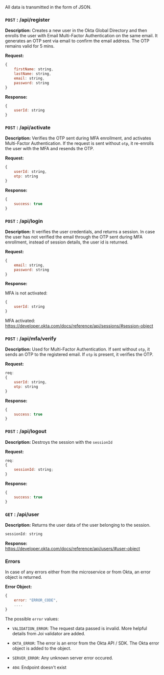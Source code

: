 All data is transmitted in the form of JSON.

### `POST` : /api/register

**Description:** Creates a new user in the Okta Global Directory and then enrolls the user with Email Multi-Factor Authentication on the same email. It generates an OTP sent via email to confirm the email address. The OTP remains valid for 5 mins.

**Request:**
```js
{
    firstName: string,
    lastName: string,
    email: string,
    password: string
}
```

**Response:**

```js
{
    userId: string
}
```


### `POST` : /api/activate

**Description:** Verifies the OTP sent during MFA enrollment, and activates Multi-Factor Authentication. If the request is sent without `otp`, it re-enrolls the user with the MFA and resends the OTP.

**Request:**
```js
{
    userId: string,
    otp: string
}
```

**Response:**

```js
{
    success: true
}
```

### `POST` : /api/login

**Description:** It verifies the user credentials, and returns a session. In case the user has not verified the email through the OTP sent during MFA enrollment, instead of session details, the user id is returned.

**Request:**
```js
{
    email: string,
    password: string
}
```


**Response:**

MFA is not activated:<br>
```js
{
    userId: string
}
```

MFA activated:<br>
https://developer.okta.com/docs/reference/api/sessions/#session-object



### `POST` : /api/mfa/verify

**Description:** Used for Multi-Factor Authentication. If sent without `otp`, it sends an OTP to the registered email. If `otp` is present, it verifies the OTP.

**Request:**
```js
req:
{
    userId: string,
    otp: string
}
```
**Response:**

```js
{
    success: true
}
```


### `POST` : /api/logout

**Description:** Destroys the session with the `sessionId`

**Request:**
```js
req:
{
    sessionId: string;
}
```

**Response:**

```js
{
    success: true
}
```

### `GET` : /api/user

**Description:** Returns the user data of the user belonging to the session.

```js
sessionId: string
```

**Response:**<br>
https://developer.okta.com/docs/reference/api/users/#user-object

### Errors

In case of any errors either from the microservice or from Okta, an error object is returned.

**Error Object:**
```js
{
    error: "ERROR_CODE",
    ....
}
```

The possible `error` values:
- `VALIDATION_ERROR`: The request data passed is invalid. More helpful details from Joi validator are added.

- `OKTA_ERROR`: The error is an error from the Okta API / SDK. The Okta error object is added to the object.

- `SERVER_ERROR`: Any unknown server error occured.

- `404`: Endpoint doesn't exist
